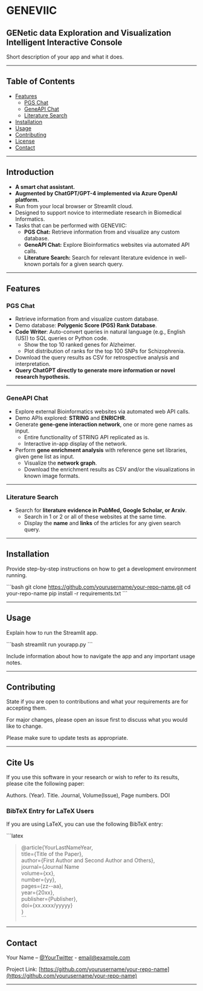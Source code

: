 
# GENEVIIC

## GENetic data Exploration and Visualization Intelligent Interactive Console

Short description of your app and what it does.

---

## Table of Contents

- [Features](#features)
	- [PGS Chat](#pgs-chat)
	- [GeneAPI Chat](#geneapi-chat)
	- [Literature Search](#literature-search)
- [Installation](#installation)
- [Usage](#usage)
- [Contributing](#contributing)
- [License](#license)
- [Contact](#contact)

---

## Introduction

- **A smart chat assistant.**
- **Augmented by ChatGPT/GPT-4 implemented via Azure OpenAI platform.**
- Run from your local browser or Streamlit cloud.
- Designed to support novice to intermediate research in Biomedical Informatics.
- Tasks that can be performed with GENEVIIC:
    - **PGS Chat:** Retrieve information from and visualize any custom database.
    - **GeneAPI Chat:** Explore Bioinformatics websites via automated API calls.
    - **Literature Search:** Search for relevant literature evidence in well-known portals for a given search query.

---

## Features
### PGS Chat

- Retrieve information from and visualize custom database.
- Demo database: **Polygenic Score (PGS) Rank Database**.
- **Code Writer**: Auto-convert queries in natural language (e.g., English (US)) to SQL queries or Python code.
  - Show the top 10 ranked genes for Alzheimer.
  - Plot distribution of ranks for the top 100 SNPs for Schizophrenia.
- Download the query results as CSV for retrospective analysis and interpretation.
- **Query ChatGPT directly to generate more information or novel research hypothesis.**
---

### GeneAPI Chat

- Explore external Bioinformatics websites via automated web API calls.
- Demo APIs explored: **STRING** and **ENRICHR**.
- Generate **gene-gene interaction network**, one or more gene names as input.
  - Entire functionality of STRING API replicated as is.
  - Interactive in-app display of the network.
- Perform **gene enrichment analysis** with reference gene set libraries, given gene list as input.
  - Visualize the **network graph**.
  - Download the enrichment results as CSV and/or the visualizations in known image formats.
---

### Literature Search

- Search for **literature evidence in PubMed, Google Scholar, or Arxiv**.
  - Search in 1 or 2 or all of these websites at the same time.
  - Display the **name** and **links** of the articles for any given search query.
---

## Installation

Provide step-by-step instructions on how to get a development environment running.

\```bash
git clone https://github.com/yourusername/your-repo-name.git
cd your-repo-name
pip install -r requirements.txt
\```

---

## Usage

Explain how to run the Streamlit app.

\```bash
streamlit run yourapp.py
\```

Include information about how to navigate the app and any important usage notes.

---

## Contributing

State if you are open to contributions and what your requirements are for accepting them.

For major changes, please open an issue first to discuss what you would like to change.

Please make sure to update tests as appropriate.

---

## Cite Us

If you use this software in your research or wish to refer to its results, please cite the following paper:

Authors. (Year). Title. Journal, Volume(Issue), Page numbers. DOI

### BibTeX Entry for LaTeX Users

If you are using LaTeX, you can use the following BibTeX entry:

\```latex
>	@article{YourLastNameYear,\
>	  title={Title of the Paper},\
>	  author={First Author and Second Author and Others},\
>	  journal={Journal Name\
>	  volume={xx},\
>	  number={yy},\
>	  pages={zz--aa},\
>	  year={20xx},\
>	  publisher={Publisher},\
>	  doi={xx.xxxx/yyyyy}\
>	}\
\```



---

## Contact

Your Name – [@YourTwitter](https://twitter.com/your_username) - email@example.com

Project Link: [https://github.com/yourusername/your-repo-name](https://github.com/yourusername/your-repo-name)

---
